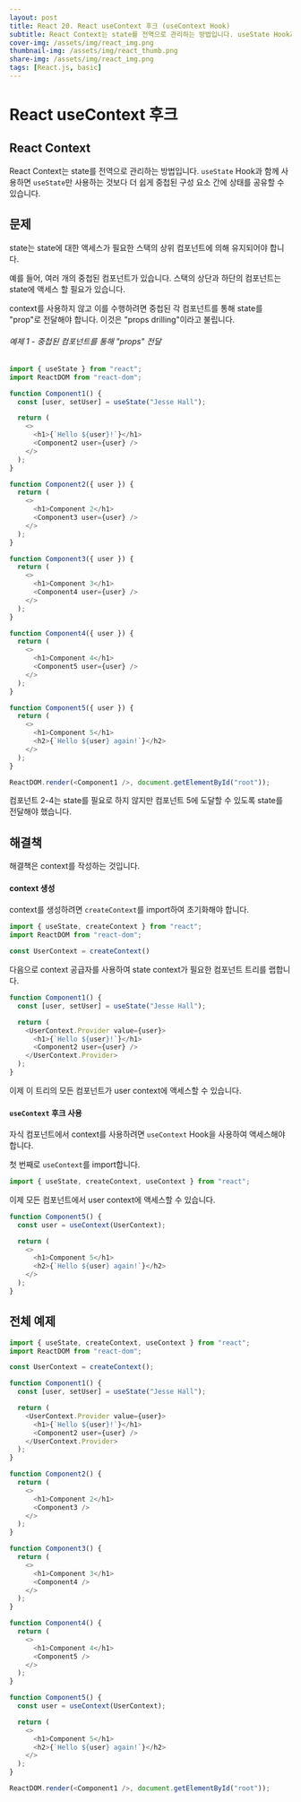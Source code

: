 ```yaml
---
layout: post
title: React 20. React useContext 후크 (useContext Hook)
subtitle: React Context는 state를 전역으로 관리하는 방법입니다. useState Hook과 함께 사용하면 useState만 사용하는 것보다 더 쉽게 중첩된 구성 요소 간에 상태를 공유할 수 있습니다.
cover-img: /assets/img/react_img.png
thumbnail-img: /assets/img/react_thumb.png
share-img: /assets/img/react_img.png
tags: [React.js, basic]
---
```


# React useContext 후크

## React Context

React Context는 state를 전역으로 관리하는 방법입니다. 
```useState``` Hook과 함께 사용하면 ```useState```만 사용하는 것보다 더 쉽게 중첩된 구성 요소 간에 상태를 공유할 수 있습니다.

## 문제

state는 state에 대한 액세스가 필요한 스택의 상위 컴포넌트에 의해 유지되어야 합니다.

예를 들어, 여러 개의 중첩된 컴포넌트가 있습니다. 스택의 상단과 하단의 컴포넌트는 state에 액세스 할 필요가 있습니다.

context를 사용하지 않고 이를 수행하려면 중첩된 각 컴포넌트를 통해 state를 "prop"로 전달해야 합니다. 이것은 "props drilling"이라고 불립니다.

###### 예제 1 - 중첩된 컴포넌트를 통해 "props" 전달

```javascript
import { useState } from "react";
import ReactDOM from "react-dom";

function Component1() {
  const [user, setUser] = useState("Jesse Hall");

  return (
    <>
      <h1>{`Hello ${user}!`}</h1>
      <Component2 user={user} />
    </>
  );
}

function Component2({ user }) {
  return (
    <>
      <h1>Component 2</h1>
      <Component3 user={user} />
    </>
  );
}

function Component3({ user }) {
  return (
    <>
      <h1>Component 3</h1>
      <Component4 user={user} />
    </>
  );
}

function Component4({ user }) {
  return (
    <>
      <h1>Component 4</h1>
      <Component5 user={user} />
    </>
  );
}

function Component5({ user }) {
  return (
    <>
      <h1>Component 5</h1>
      <h2>{`Hello ${user} again!`}</h2>
    </>
  );
}

ReactDOM.render(<Component1 />, document.getElementById("root"));
```

컴포넌트 2-4는 state를 필요로 하지 않지만 컴포넌트 5에 도달할 수 있도록 state를 전달해야 했습니다.

## 해결책

해결책은 context를 작성하는 것입니다.

#### context 생성

context를 생성하려면 ```createContext```를 import하여 초기화해야 합니다.

```javascript
import { useState, createContext } from "react";
import ReactDOM from "react-dom";

const UserContext = createContext()
```

다음으로 context 공급자를 사용하여 state context가 필요한 컴포넌트 트리를 랩합니다.

```javascript
function Component1() {
  const [user, setUser] = useState("Jesse Hall");

  return (
    <UserContext.Provider value={user}>
      <h1>{`Hello ${user}!`}</h1>
      <Component2 user={user} />
    </UserContext.Provider>
  );
}
```

이제 이 트리의 모든 컴포넌트가 user context에 액세스할 수 있습니다.

#### ```useContext``` 후크 사용

자식 컴포넌트에서 context를 사용하려면 ```useContext``` Hook을 사용하여 액세스해야 합니다.

첫 번째로 ```useContext```를 import합니다.

```javascript
import { useState, createContext, useContext } from "react";
```

이제 모든 컴포넌트에서 user context에 액세스할 수 있습니다.

```javascript
function Component5() {
  const user = useContext(UserContext);

  return (
    <>
      <h1>Component 5</h1>
      <h2>{`Hello ${user} again!`}</h2>
    </>
  );
}
```

## 전체 예제

```javascript
import { useState, createContext, useContext } from "react";
import ReactDOM from "react-dom";

const UserContext = createContext();

function Component1() {
  const [user, setUser] = useState("Jesse Hall");

  return (
    <UserContext.Provider value={user}>
      <h1>{`Hello ${user}!`}</h1>
      <Component2 user={user} />
    </UserContext.Provider>
  );
}

function Component2() {
  return (
    <>
      <h1>Component 2</h1>
      <Component3 />
    </>
  );
}

function Component3() {
  return (
    <>
      <h1>Component 3</h1>
      <Component4 />
    </>
  );
}

function Component4() {
  return (
    <>
      <h1>Component 4</h1>
      <Component5 />
    </>
  );
}

function Component5() {
  const user = useContext(UserContext);

  return (
    <>
      <h1>Component 5</h1>
      <h2>{`Hello ${user} again!`}</h2>
    </>
  );
}

ReactDOM.render(<Component1 />, document.getElementById("root"));
```
